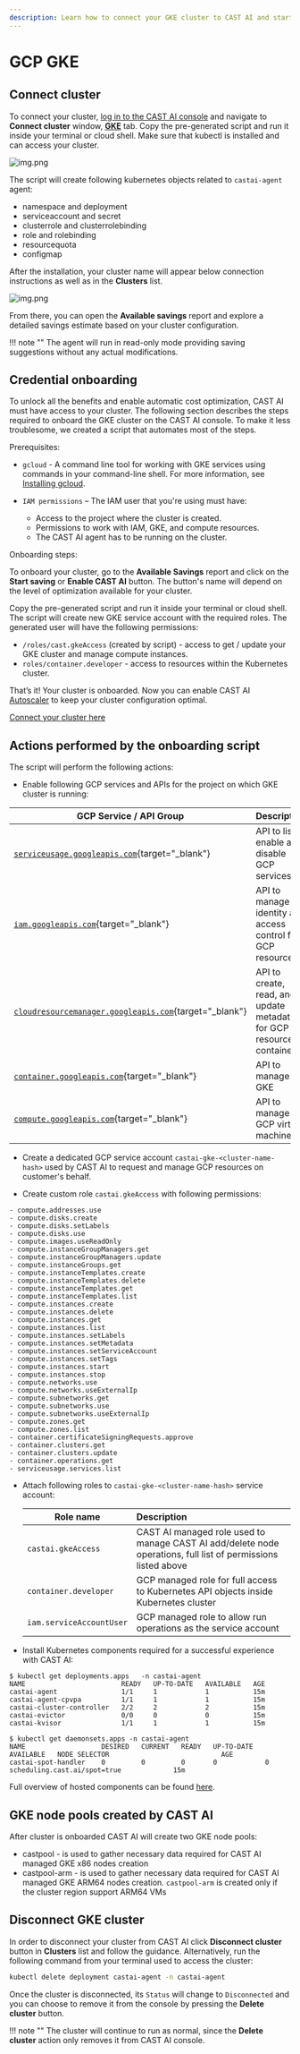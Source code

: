 ```yaml
---
description: Learn how to connect your GKE cluster to CAST AI and start saving now!
---
```


# GCP GKE

## Connect cluster

To connect your cluster, [log in to the CAST AI console](https://console.cast.ai/external-clusters/new) and navigate to **Connect cluster** window, [**GKE**](https://console.cast.ai/external-clusters/new#gke) tab. Copy the pre-generated script and run it inside your terminal or cloud shell. Make sure that kubectl is installed and can access your cluster.

![img.png](../screenshots/connect-gke-1.png)

The script will create following kubernetes objects related to `castai-agent` agent:

- namespace and deployment
- serviceaccount and secret
- clusterrole and clusterrolebinding
- role and rolebinding
- resourcequota
- configmap

After the installation, your cluster name will appear below connection instructions as well as in the **Clusters** list.

![img.png](../screenshots/connect-gke-2.png)

From there, you can open the **Available savings** report and explore a detailed savings estimate based on your cluster configuration.

!!! note ""
    The agent will run in read-only mode providing saving suggestions without any actual modifications.

## Credential onboarding

To unlock all the benefits and enable automatic cost optimization, CAST AI must have access to your cluster. The following
section describes the steps required to onboard the GKE cluster on the CAST AI console. To make it less troublesome, we created
a script that automates most of the steps.

Prerequisites:

- `gcloud` - A command line tool for working with GKE services using commands in your command-line shell. For more
  information, see [Installing gcloud](https://cloud.google.com/sdk/docs/install).

- `IAM permissions` – The IAM user that you're using must have:
    - Access to the project where the cluster is created.
    - Permissions to work with IAM, GKE, and compute resources.
    - The CAST AI agent has to be running on the cluster.

Onboarding steps:

To onboard your cluster, go to the **Available Savings** report and click on the **Start saving** or **Enable CAST AI** button. The button's name will depend on the level of optimization available for your cluster.

Copy the pre-generated script and run it inside your terminal or cloud shell. The script will create new GKE service account with the required roles. The generated user will have the following permissions:

- `/roles/cast.gkeAccess` (created by script) - access to get / update your GKE cluster and manage compute instances.
- `roles/container.developer` - access to resources within the Kubernetes cluster.

That’s it! Your cluster is onboarded. Now you can enable CAST AI [Autoscaler](../../product-overview/console/autoscaler.md) to keep your cluster configuration optimal.

[Connect your cluster here](https://console.cast.ai/external-clusters/new#gke)

## Actions performed by the onboarding script
The script will perform the following actions:

-  Enable following GCP services and APIs for the project on which GKE cluster is running:

| GCP Service / API Group                                                                                            | Description                                                          |
|--------------------------------------------------------------------------------------------------------------------|:---------------------------------------------------------------------|
| [`serviceusage.googleapis.com`](https://cloud.google.com/service-usage/docs/reference/rest){target="_blank"}       | API to list, enable and disable GCP services                         |
| [`iam.googleapis.com`](https://cloud.google.com/iam/docs/reference/rest){target="_blank"}                          | API to manage identity and access control for GCP resources          |
| [`cloudresourcemanager.googleapis.com`](https://cloud.google.com/resource-manager/reference/rest){target="_blank"} | API to create, read, and update metadata for GCP resource containers |
| [`container.googleapis.com`](https://cloud.google.com/kubernetes-engine/docs/reference/rest){target="_blank"}      | API to manage GKE                                                    |
| [`compute.googleapis.com`](https://cloud.google.com/compute/docs/reference/rest/v1){target="_blank"}               | API to manage GCP virtual machines                                   |

- Create a dedicated GCP service account `castai-gke-<cluster-name-hash>` used by CAST AI to request and manage GCP resources on customer's behalf.

- Create custom role `castai.gkeAccess` with following permissions:

```shell
- compute.addresses.use
- compute.disks.create
- compute.disks.setLabels
- compute.disks.use
- compute.images.useReadOnly
- compute.instanceGroupManagers.get
- compute.instanceGroupManagers.update
- compute.instanceGroups.get
- compute.instanceTemplates.create
- compute.instanceTemplates.delete
- compute.instanceTemplates.get
- compute.instanceTemplates.list
- compute.instances.create
- compute.instances.delete
- compute.instances.get
- compute.instances.list
- compute.instances.setLabels
- compute.instances.setMetadata
- compute.instances.setServiceAccount
- compute.instances.setTags
- compute.instances.start
- compute.instances.stop
- compute.networks.use
- compute.networks.useExternalIp
- compute.subnetworks.get
- compute.subnetworks.use
- compute.subnetworks.useExternalIp
- compute.zones.get
- compute.zones.list
- container.certificateSigningRequests.approve
- container.clusters.get
- container.clusters.update
- container.operations.get
- serviceusage.services.list
```

- Attach following roles to `castai-gke-<cluster-name-hash>` service account:
  
  | Role name                | Description                                                                                               |
  |-----------------------------------------------------------------------------------------------------------|:--------------------------------------------------------------------------------------------------------------------|
  | `castai.gkeAccess`       | CAST AI managed role used to manage CAST AI add/delete node operations, full list of permissions listed above |
  | `container.developer`    | GCP managed role for full access to Kubernetes API objects inside Kubernetes cluster                      |
  | `iam.serviceAccountUser` | GCP managed role to allow run operations as the service account                                           |

- Install Kubernetes components required for a successful experience with CAST AI:

```shell
$ kubectl get deployments.apps   -n castai-agent
NAME                        READY   UP-TO-DATE   AVAILABLE   AGE
castai-agent                1/1     1            1           15m
castai-agent-cpvpa          1/1     1            1           15m
castai-cluster-controller   2/2     2            2           15m
castai-evictor              0/0     0            0           15m
castai-kvisor               1/1     1            1           15m

$ kubectl get daemonsets.apps -n castai-agent
NAME                   DESIRED   CURRENT   READY   UP-TO-DATE   AVAILABLE   NODE SELECTOR                            AGE
castai-spot-handler    0         0         0       0            0           scheduling.cast.ai/spot=true             15m
```

Full overview of hosted components can be found [here](../../product-overview/hosted-components.md).




## GKE node pools created by CAST AI

After cluster is onboarded CAST AI will create two GKE node pools:

- castpool - is used to gather necessary data required for CAST AI managed GKE x86 nodes creation
- castpool-arm - is used to gather necessary data required for CAST AI managed GKE ARM64 nodes creation. `castpool-arm` is created only if the cluster region support ARM64 VMs

## Disconnect GKE cluster

In order to disconnect your cluster from CAST AI click **Disconnect cluster** button in **Clusters** list and follow the guidance. Alternatively, run the following command from your terminal used to access the cluster:

```bash
kubectl delete deployment castai-agent -n castai-agent
```

Once the cluster is disconnected, its `Status` will change to `Disconnected` and you can choose to remove it from the console by pressing the **Delete cluster** button.

!!! note ""
    The cluster will continue to run as normal, since the **Delete cluster** action only removes it from CAST AI console.
